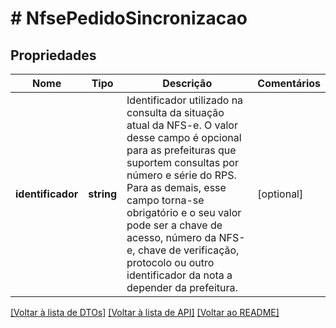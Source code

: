 # # NfsePedidoSincronizacao

## Propriedades

Nome | Tipo | Descrição | Comentários
------------ | ------------- | ------------- | -------------
**identificador** | **string** | Identificador utilizado na consulta da situação atual da NFS-e.    O valor desse campo é opcional para as prefeituras que suportem consultas por número e série do RPS.  Para as demais, esse campo torna-se obrigatório e o seu valor pode ser a chave de acesso, número da NFS-e, chave de verificação, protocolo ou outro identificador da nota a depender da prefeitura. | [optional]

[[Voltar à lista de DTOs]](../../README.md#models) [[Voltar à lista de API]](../../README.md#endpoints) [[Voltar ao README]](../../README.md)
